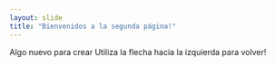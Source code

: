 ```yaml
---
layout: slide
title: "Bienvenidos a la segunda página!"
---
```

Algo nuevo para crear
Utiliza la flecha hacia la izquierda para volver!
